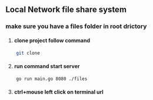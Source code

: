 ## Local Network file share system 

### make sure you have a files folder in root drictory
1. #### clone project follow command
```sh 
    git clone 

```
2. #### run command start server
 
```sh 
    go run main.go 8080 ./files

```
3. #### ctrl+mouse left click on terminal url
